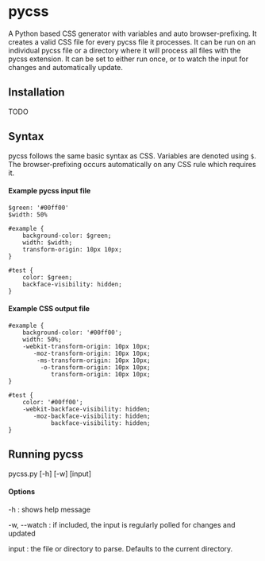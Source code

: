 pycss
=====

A Python based CSS generator with variables and auto browser-prefixing. It creates a valid CSS file for every pycss file it processes. It can be run on an individual pycss file or a directory where it will process all files with the pycss extension. It can be set to either run once, or to watch the input for changes and automatically update.

Installation
------------

TODO

Syntax
------

pycss follows the same basic syntax as CSS. Variables are denoted using `$`. The browser-prefixing occurs automatically on any CSS rule which requires it.

#### Example pycss input file

	$green: '#00ff00'
	$width: 50%
	
	#example {
		background-color: $green;
		width: $width;
		transform-origin: 10px 10px;
	}
	
	#test {
		color: $green;
		backface-visibility: hidden;
	}

#### Example CSS output file

	#example {
		background-color: '#00ff00';
		width: 50%;
		-webkit-transform-origin: 10px 10px;
		   -moz-transform-origin: 10px 10px;
			-ms-transform-origin: 10px 10px;
			 -o-transform-origin: 10px 10px;
				transform-origin: 10px 10px;
	}
	
	#test {
		color: '#00ff00';
		-webkit-backface-visibility: hidden;
		   -moz-backface-visibility: hidden;
				backface-visibility: hidden;
	}


Running pycss
-------------

pycss.py [-h] [-w] [input]

#### Options

-h : shows help message

-w, --watch : if included, the input is regularly polled for changes and updated

input : the file or directory to parse. Defaults to the current directory.
